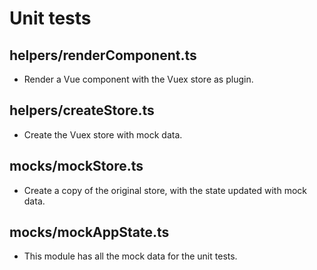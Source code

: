 # Unit tests

## helpers/renderComponent.ts

- Render a Vue component with the Vuex store as plugin.

## helpers/createStore.ts

- Create the Vuex store with mock data.

## mocks/mockStore.ts

- Create a copy of the original store, with the state updated with mock data.

## mocks/mockAppState.ts

- This module has all the mock data for the unit tests.
